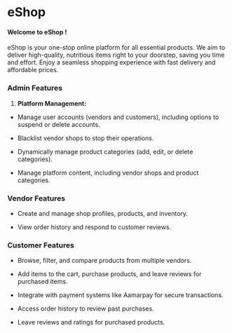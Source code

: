 # eShop

#### Welcome to eShop !
eShop is your one-stop online platform for all essential products. We aim to deliver high-quality, nutritious items right to your doorstep, saving you time and effort. Enjoy a seamless shopping experience with fast delivery and affordable prices.



### Admin Features

1. **Platform Management:**

- Manage user accounts (vendors and customers), including options to suspend or delete accounts.

- Blacklist vendor shops to stop their operations.

- Dynamically manage product categories (add, edit, or delete categories).

- Manage platform content, including vendor shops and product categories.

### Vendor Features


- Create and manage shop profiles, products, and inventory.

- View order history and respond to customer reviews.


### Customer Features

- Browse, filter, and compare products from multiple vendors.

- Add items to the cart, purchase products, and leave reviews for purchased items.

- Integrate with payment systems like Aamarpay for secure transactions.

- Access order history to review past purchases.

- Leave reviews and ratings for purchased products.

